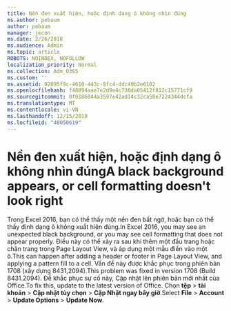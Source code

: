 ```yaml
---
title: Nền đen xuất hiện, hoặc định dạng ô không nhìn đúng
ms.author: pebaum
author: pebaum
manager: jecon
ms.date: 2/26/2018
ms.audience: Admin
ms.topic: article
ROBOTS: NOINDEX, NOFOLLOW
localization_priority: Normal
ms.collection: Adm_O365
ms.custom: ''
ms.assetid: 92095f9c-4610-443c-8fc4-ddc49b2e6162
ms.openlocfilehash: f48094aae7e2d9e4c738da05412f812c15771cf9
ms.sourcegitcommit: 0f0186044a3597e42ad14c32ca58e7224344dcfa
ms.translationtype: MT
ms.contentlocale: vi-VN
ms.lasthandoff: 12/15/2019
ms.locfileid: "40050619"
---
```

# <a name="a-black-background-appears-or-cell-formatting-doesnt-look-right"></a><span data-ttu-id="dea0c-102">Nền đen xuất hiện, hoặc định dạng ô không nhìn đúng</span><span class="sxs-lookup"><span data-stu-id="dea0c-102">A black background appears, or cell formatting doesn't look right</span></span>

<span data-ttu-id="dea0c-103">Trong Excel 2016, bạn có thể thấy một nền đen bất ngờ, hoặc bạn có thể thấy định dạng ô không xuất hiện đúng.</span><span class="sxs-lookup"><span data-stu-id="dea0c-103">In Excel 2016, you may see an unexpected black background, or you may see cell formatting that does not appear properly.</span></span> <span data-ttu-id="dea0c-104">Điều này có thể xảy ra sau khi thêm một đầu trang hoặc chân trang trong Page Layout View, và áp dụng một mẫu điền vào một ô.</span><span class="sxs-lookup"><span data-stu-id="dea0c-104">This can happen after adding a header or footer in Page Layout View, and applying a pattern fill to a cell.</span></span> <span data-ttu-id="dea0c-105">Vấn đề này được khắc phục trong phiên bản 1708 (xây dựng 8431,2094).</span><span class="sxs-lookup"><span data-stu-id="dea0c-105">This problem was fixed in version 1708 (Build 8431.2094).</span></span> <span data-ttu-id="dea0c-106">Để khắc phục sự cố này, Cập nhật lên phiên bản mới nhất của Office.</span><span class="sxs-lookup"><span data-stu-id="dea0c-106">To fix this, update to the latest version of Office.</span></span> <span data-ttu-id="dea0c-107">Chọn **tệp** \> **tài khoản** \> **Cập nhật tùy chọn** \> **Cập Nhật ngay bây giờ**.</span><span class="sxs-lookup"><span data-stu-id="dea0c-107">Select **File** \> **Account** \> **Update Options** \> **Update Now**.</span></span>
  

